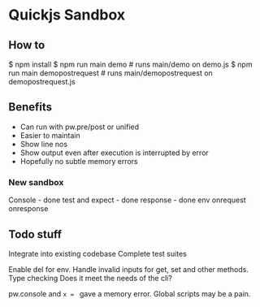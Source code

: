 # Quickjs Sandbox 

## How to 

$ npm install
$ npm run main demo # runs main/demo on demo.js
$ npm run main demopostrequest # runs main/demopostrequest on demopostrequest.js

## Benefits
- Can run with pw.pre/post or unified
- Easier to maintain
- Show line nos
- Show output even after execution is interrupted by error
- Hopefully no subtle memory errors

### New sandbox
Console - done
test and expect - done
response - done
env
onrequest
onresponse

## Todo stuff

Integrate into existing codebase
Complete test suites

Enable del for env. Handle invalid inputs for get, set and other methods. Type checking
Does it meet the needs of the cli?

pw.console and `x = ` gave a memory error. Global scripts may be a pain.




